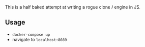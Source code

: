 This is a half baked attempt at writing a rogue clone / engine in JS.

## Usage
- `docker-compose up`
- navigate to `localhost:8080`